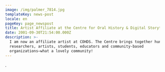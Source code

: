 ```yaml
---
image: /img/palmer_7814.jpg
templateKey: news-post
locale: en
pageKey: page_newspost
title: Artist Affiliate at the Centre for Oral History & Digital Storytelling
date: 2001-09-30T21:54:00.000Z
description: >-
  I am now an affiliate artist at COHDS. The Centre brings together hundreds of
  researchers, artists, students, educators and community-based
  organizations—what a lovely community!
---
```

.
